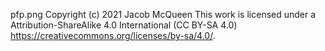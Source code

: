 pfp.png
Copyright (c) 2021 Jacob McQueen
This work is licensed under a Attribution-ShareAlike 4.0 International (CC BY-SA 4.0) <https://creativecommons.org/licenses/by-sa/4.0/>.
